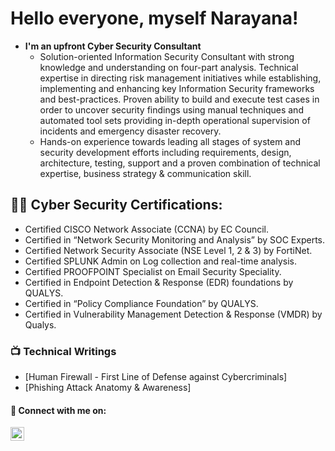 <h1>Hello everyone, myself Narayana!</h1>

- <b>I'm an upfront Cyber Security Consultant</b>
  - Solution-oriented Information Security Consultant with strong knowledge and understanding on four-part analysis. Technical expertise in directing risk management initiatives while establishing, implementing and enhancing key Information Security frameworks and best-practices. Proven ability to build and execute test cases in order to uncover security findings using manual techniques and automated tool sets providing in-depth operational supervision of incidents and emergency disaster recovery.
  - Hands-on experience towards leading all stages of system and security development efforts including requirements, design, architecture, testing, support and a proven combination of technical expertise, business strategy & communication skill.

<h2>👨‍💻 Cyber Security Certifications:</h2>

- Certified CISCO Network Associate (CCNA) by EC Council.
- Certified in “Network Security Monitoring and Analysis” by SOC Experts.
- Certified Network Security Associate (NSE Level 1, 2 & 3) by FortiNet.
- Certified SPLUNK Admin on Log collection and real-time analysis.
- Certified PROOFPOINT Specialist on Email Security Speciality.
- Certified in Endpoint Detection & Response (EDR) foundations by QUALYS.
- Certified in “Policy Compliance Foundation” by QUALYS.
- Certified in Vulnerability Management Detection & Response (VMDR) by Qualys.

<h3>📺 Technical Writings</h3>

- [Human Firewall - First Line of Defense against Cybercriminals]
- [Phishing Attack Anatomy & Awareness]

<h4> 🤳 Connect with me on:</h4>

[<img align="left" alt="JoshMadakor | LinkedIn" width="22px" src="https://cdn.jsdelivr.net/npm/simple-icons@v3/icons/linkedin.svg" />][linkedin]

[linkedin]: https://www.linkedin.com/in/narayana-akula-514343a3

<!--
